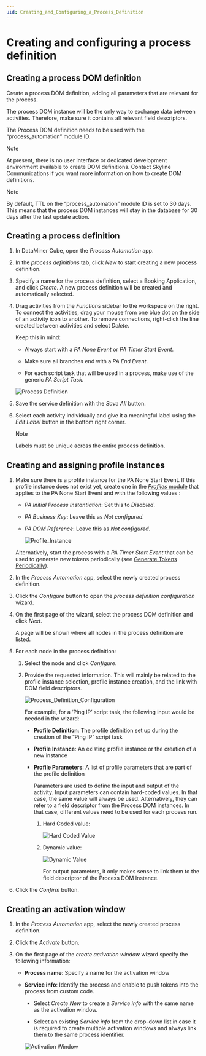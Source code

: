 ```yaml
---
uid: Creating_and_Configuring_a_Process_Definition
---
```


# Creating and configuring a process definition

## Creating a process DOM definition

Create a process DOM definition, adding all parameters that are relevant for the process.

The process DOM instance will be the only way to exchange data between activities. Therefore, make sure it contains all relevant field descriptors.

The Process DOM definition needs to be used with the “process_automation” module ID.

> [!NOTE]
> At present, there is no user interface or dedicated development environment available to create DOM definitions. Contact Skyline Communications if you want more information on how to create DOM definitions.

> [!NOTE]
> By default, TTL on the “process_automation” module ID is set to 30 days. This means that the process DOM instances will stay in the database for 30 days after the last update action.

## Creating a process definition

1. In DataMiner Cube, open the *Process Automation* app.

1. In the *process definitions* tab, click *New* to start creating a new process definition.

1. Specify a name for the process definition, select a Booking Application, and click *Create*. A new process definition will be created and automatically selected.

1. Drag activities from the *Functions* sidebar to the workspace on the right. To connect the activities, drag your mouse from one blue dot on the side of an activity icon to another. To remove connections, right-click the line created between activities and select *Delete*.

   Keep this in mind:

   - Always start with a *PA None Event* or *PA Timer Start Event*.

   - Make sure all branches end with a *PA End Event*.

   - For each script task that will be used in a process, make use of the generic *PA Script Task.*

   ![Process Definition](~/user-guide/images/Process_Definition.png)

1. Save the service definition with the *Save All* button.

1. Select each activity individually and give it a meaningful label using the *Edit Label* button in the bottom right corner.

   > [!NOTE]
   > Labels must be unique across the entire process definition.

## Creating and assigning profile instances

1. Make sure there is a profile instance for the PA None Start Event. If this profile instance does not exist yet, create one in the [*Profiles* module](xref:The_Profiles_module) that applies to the PA None Start Event and with the following values :

   - *PA Initial Process Instantiation*: Set this to *Disabled*.
   - *PA Business Key*: Leave this as *Not configured*.
   - *PA DOM Reference*: Leave this as *Not configured*.

     ![Profile_Instance](~/user-guide/images/Profile_Instance.png)

   Alternatively, start the process with a *PA Timer Start Event* that can be used to generate new tokens periodically (see [Generate Tokens Periodically](xref:Pushing_Tokens_Into_A_Process#periodically)).

1. In the *Process Automation* app, select the newly created process definition.

1. Click the *Configure* button to open the *process definition configuration* wizard.

1. On the first page of the wizard, select the process DOM definition and click *Next*.

   A page will be shown where all nodes in the process definition are listed.

1. For each node in the process definition:

   1. Select the node and click *Configure*.

   1. Provide the requested information. This will mainly be related to the profile instance selection, profile instance creation, and the link with DOM field descriptors.

      ![Process_Definition_Configuration](~/user-guide/images/Process_Definition_Configuration.png)

      For example, for a ‘Ping IP’ script task, the following input would be needed in the wizard:

      - **Profile Definition**: The profile definition set up during the creation of the “Ping IP” script task

      - **Profile Instance**: An existing profile instance or the creation of a new instance

      - **Profile Parameters**: A list of profile parameters that are part of the profile definition

        Parameters are used to define the input and output of the activity. Input parameters can contain hard-coded values. In that case, the same value will always be used. Alternatively, they can refer to a field descriptor from the Process DOM instances. In that case, different values need to be used for each process run.

        1. Hard Coded value:

           ![Hard Coded Value](~/user-guide/images/Hard_Coded_Value.png)

        1. Dynamic value:

           ![Dynamic Value](~/user-guide/images/Dynamic_Value.png)

           For output parameters, it only makes sense to link them to the field descriptor of the Process DOM Instance.

1. Click the *Confirm* button.

## Creating an activation window

1. In the *Process Automation* app, select the newly created process definition.

1. Click the *Activate* button.

1. On the first page of the *create activation window* wizard specify the following information:

   - **Process name**: Specify a name for the activation window

   - **Service info**: Identify the process and enable to push tokens into the process from custom code.

     - Select *Create New* to create a *Service info* with the same name as the activation window.

     - Select an existing *Service info* from the drop-down list in case it is required to create multiple activation windows and always link them to the same process identifier.

     ![Activation Window](~/user-guide/images/Activation_Window.png)

